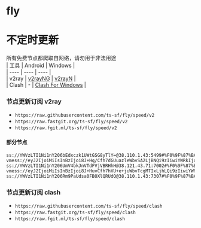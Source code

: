 # fly
# 不定时更新
所有免费节点都爬取自网络，请勿用于非法用途  
|  工具  | Android  | Windows  |  
|  ----  | ----   | ----  |  
| v2ray  | [v2rayNG](https://github.com/2dust/v2rayNG/releases) | [v2rayN](https://github.com/2dust/v2rayN/releases) |  
| Clash  | - | [Clash For Windows](https://github.com/2dust/clashN/releases) | 
  
### 节点更新订阅  v2ray
- `https://raw.githubusercontent.com/ts-sf/fly/speed/v2`  
- `https://raw.fastgit.org/ts-sf/fly/speed/v2`  
- `https://raw.fgit.ml/ts-sf/fly/speed/v2`  
#### 部分节点  
``` 
ss://YWVzLTI1Ni1nY206bEdxczk1UWtGSG8yTlY=@38.110.1.43:5499#%F0%9F%87%BA%F0%9F%87%B8US%E7%BE%8E%E5%9B%BD3%201.9MB%2Fs
vmess://eyJ2IjoiMiIsInBzIjoi8J+Hq/Cfh7dGUuazleWbvSA2LjBNQi9zIiwiYWRkIjoiOTQuMTQwLjAuMTEwIiwicG9ydCI6Ijg4ODAiLCJpZCI6IjBkMWJmMjZhLWNlOTctNDcwNy1hMjcwLTdmNGQyYWUzNzMzNCIsImFpZCI6IjAiLCJzY3kiOiJhdXRvIiwibmV0Ijoid3MiLCJ0eXBlIjoiIiwiaG9zdCI6ImZvb2QuemhhYWwuaXIiLCJwYXRoIjoiLyIsInRscyI6IiIsInNuaSI6IiIsInRlc3RfbmFtZSI6IkZS5rOV5Zu9In0=
ss://YWVzLTI1Ni1nY206UmV4bkJnVTdFVjVBRHhH@38.121.43.71:7002#%F0%9F%87%BA%F0%9F%87%B8US%E7%BE%8E%E5%9B%BD5%201.9MB%2Fs
vmess://eyJ2IjoiMiIsInBzIjoi8J+HuvCfh7hVU+e+juWbvTcgMTIxLjhLQi9zIiwiYWRkIjoiMTA0LjE4LjExMy41NiIsInBvcnQiOiIyMDUyIiwiaWQiOiJlN2JkODQ4Yy1jMWM5LTQwYTQtYjFkOS1lYmEwNDhhMzQwYzUiLCJhaWQiOiIwIiwic2N5IjoiYXV0byIsIm5ldCI6IndzIiwidHlwZSI6IiIsImhvc3QiOiJ3dHl3d2NyempwNS55b2ZuaGtmYy54eXoiLCJwYXRoIjoiL3ZpZGVvLzlUZlZFeWt1IiwidGxzIjoiIiwic25pIjoiIiwidGVzdF9uYW1lIjoiVVPnvo7lm703In0=
ss://YWVzLTI1Ni1nY206Rm9PaUdsa0FBOXlQRUdQ@38.110.1.43:7307#%F0%9F%87%BA%F0%9F%87%B8US%E7%BE%8E%E5%9B%BD8%201.9MB%2Fs
```
### 节点更新订阅  clash
- `https://raw.githubusercontent.com/ts-sf/fly/speed/clash`  
- `https://raw.fastgit.org/ts-sf/fly/speed/clash`  
- `https://raw.fgit.ml/ts-sf/fly/speed/clash`  


